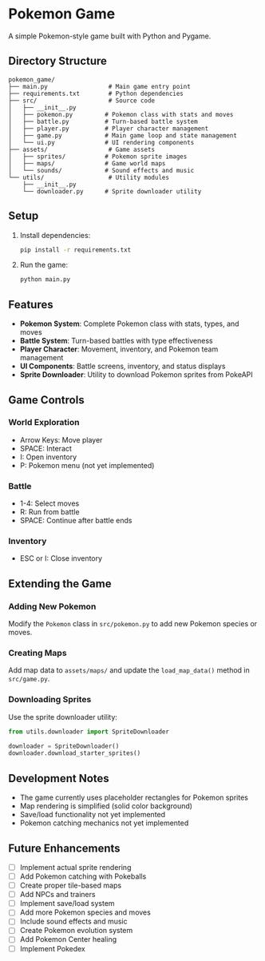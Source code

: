# Pokemon Game

A simple Pokemon-style game built with Python and Pygame.

## Directory Structure

```
pokemon_game/
├── main.py                 # Main game entry point
├── requirements.txt        # Python dependencies
├── src/                    # Source code
│   ├── __init__.py
│   ├── pokemon.py         # Pokemon class with stats and moves
│   ├── battle.py          # Turn-based battle system
│   ├── player.py          # Player character management
│   ├── game.py            # Main game loop and state management
│   └── ui.py              # UI rendering components
├── assets/                 # Game assets
│   ├── sprites/           # Pokemon sprite images
│   ├── maps/              # Game world maps
│   └── sounds/            # Sound effects and music
└── utils/                  # Utility modules
    ├── __init__.py
    └── downloader.py      # Sprite downloader utility
```

## Setup

1. Install dependencies:
   ```bash
   pip install -r requirements.txt
   ```

2. Run the game:
   ```bash
   python main.py
   ```

## Features

- **Pokemon System**: Complete Pokemon class with stats, types, and moves
- **Battle System**: Turn-based battles with type effectiveness
- **Player Character**: Movement, inventory, and Pokemon team management
- **UI Components**: Battle screens, inventory, and status displays
- **Sprite Downloader**: Utility to download Pokemon sprites from PokeAPI

## Game Controls

### World Exploration
- Arrow Keys: Move player
- SPACE: Interact
- I: Open inventory
- P: Pokemon menu (not yet implemented)

### Battle
- 1-4: Select moves
- R: Run from battle
- SPACE: Continue after battle ends

### Inventory
- ESC or I: Close inventory

## Extending the Game

### Adding New Pokemon
Modify the `Pokemon` class in `src/pokemon.py` to add new Pokemon species or moves.

### Creating Maps
Add map data to `assets/maps/` and update the `load_map_data()` method in `src/game.py`.

### Downloading Sprites
Use the sprite downloader utility:
```python
from utils.downloader import SpriteDownloader

downloader = SpriteDownloader()
downloader.download_starter_sprites()
```

## Development Notes

- The game currently uses placeholder rectangles for Pokemon sprites
- Map rendering is simplified (solid color background)
- Save/load functionality not yet implemented
- Pokemon catching mechanics not yet implemented

## Future Enhancements

- [ ] Implement actual sprite rendering
- [ ] Add Pokemon catching with Pokeballs
- [ ] Create proper tile-based maps
- [ ] Add NPCs and trainers
- [ ] Implement save/load system
- [ ] Add more Pokemon species and moves
- [ ] Include sound effects and music
- [ ] Create Pokemon evolution system
- [ ] Add Pokemon Center healing
- [ ] Implement Pokedex